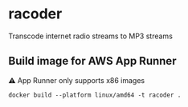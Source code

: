 # racoder

Transcode internet radio streams to MP3 streams

## Build image for AWS App Runner

⚠️ App Runner only supports x86 images

`docker build --platform linux/amd64 -t racoder .`
